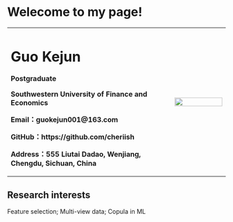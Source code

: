<h1>Welecome to my page!</h1>

<table border="0">
  <tr>
    <td width="75%">
      <h1>Guo Kejun</h1>
      <p><b>Postgraduate</b></p>
      <p><b>Southwestern University of Finance and Economics</b></p>
      <p><b>Email：guokejun001@163.com</b></p>
      <p><b>GitHub：https://github.com/cheriish</b></p>
      <p><b>Address：555 Liutai Dadao, Wenjiang, Chengdu, Sichuan, China</b></p>
    </td>
    <td width="25%">
      <img src="/guokejun.jpg" width="100%">   
    </td>
  </tr>
</table>


<h2>Research interests</h2>

Feature selection; Multi-view data; Copula in ML


<br/>
